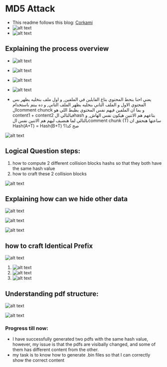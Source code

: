# MD5 Attack
* This readme follows this blog: [Corkami](https://www.exploit-db.com/docs/english/46047-md5-collision-of-these-2-images-is-now()-trivial-and-instant.pdf)
* ![alt text](image.png)
* ![alt text](image-1.png)

## Explaining the process overview
* ![alt text](image-2.png)
* ![alt text](image-3.png)
* ![alt text](image-4.png)
* ![alt text](image-5.png)

* يعني احنا بنحط المحتوي بتاع الفايلين في الملفين, و اول ملف بنخليه يظهر بس المحتوي الاول و الملف التاني  بنخليه يظهر الملف التاني, و ده بيتم باستخدام الcomment chunck و بما ان الملفين فيهم نفس المحتوي بظبط اللي هو content1 + content2 فبالتالي الhash بتاعهم هم الاتنين هيكون نفس الهاش, و بالتالي لما هنضيف ليهم هم الاتنين نفس الcomment chunk (T)  ساعتها هنحقق ان Hash(A+T) = Hash(B+T)
صح كدا؟

![alt text](image-6.png)

## Logical Question steps: 
1. how to compute 2 different collision blocks hashs so that they both have the same hash value
2. how to craft these 2 collision blocks
   
![alt text](image-7.png)

## Explaining how can we hide other data
![alt text](image-8.png)

![alt text](image-9.png)

![alt text](image-10.png)

## how to craft Identical Prefix
![alt text](image-11.png)

1. ![alt text](image-12.png)
2. ![alt text](image-13.png)
3. ![alt text](image-14.png)

## Understanding pdf structure:
![alt text](image-15.png)

![alt text](image-16.png)

### Progress till now:
* I have successfully generated two pdfs with the same hash value, however, my issue is that the pdfs are visibally changed, and some of them has different content from the other.
* my task is to know how to generate .bin files so that I can correctly show the correct content